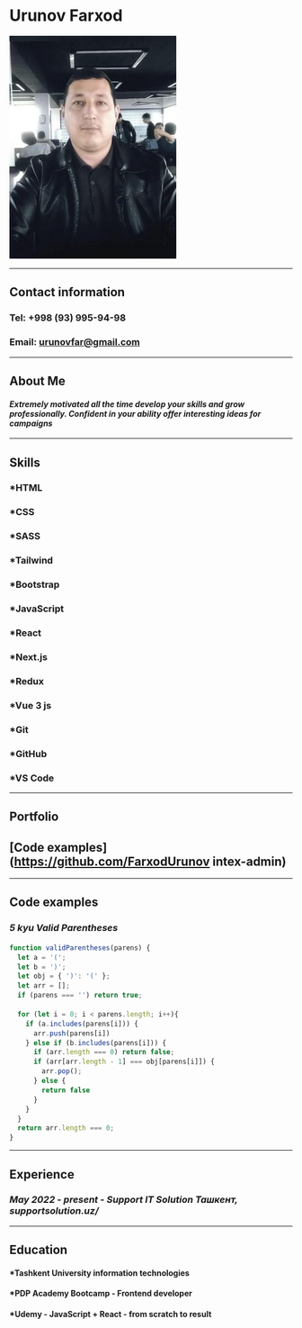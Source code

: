 # **Urunov Farxod**
![My photo](/photo.jpg)
___

## **Contact information**
### **Tel:** +998 (93) 995-94-98
### **Email:** urunovfar@gmail.com

___

## **About Me**
#### *Extremely motivated all the time develop your skills and grow professionally. Confident in your ability offer interesting ideas for campaigns*

___

## **Skills**

### *HTML
### *CSS
### *SASS
### *Tailwind
### *Bootstrap
### *JavaScript
### *React
### *Next.js
### *Redux
### *Vue 3 js
### *Git
### *GitHub
### *VS Code

___

## **Portfolio**
## [Code examples](https://github.com/FarxodUrunov intex-admin)

___

## **Code examples**

### *5 kyu Valid Parentheses*
```JavaScript
function validParentheses(parens) {
  let a = '(';
  let b = ')';
  let obj = { ')': '(' };
  let arr = [];
  if (parens === '') return true;

  for (let i = 0; i < parens.length; i++){
    if (a.includes(parens[i])) {
      arr.push(parens[i])
    } else if (b.includes(parens[i])) {
      if (arr.length === 0) return false;
      if (arr[arr.length - 1] === obj[parens[i]]) {
        arr.pop();
      } else {
        return false
      }
    }
  }
  return arr.length === 0;
}
```
___

## **Experience**

### *May 2022 - present* - *Support IT Solution Ташкент, supportsolution.uz/*

___

## **Education**

#### *Tashkent University information technologies
#### *PDP Academy Bootcamp - Frontend developer
#### *Udemy - JavaScript + React - from scratch to result